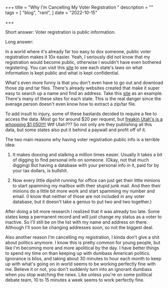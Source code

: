 +++
title = "Why I'm Cancelling My Voter Registration "
description = ""
tags = [
    "blog", "rant",
]
date = "2022-10-15"

+++

Short answer: Voter registration is public information.

Long answer:

In a world where it's already far too easy to dox someone, public voter registration makes it 10x easier. Yeah, I seriously did not know that my registration would become public, otherwise I wouldn't have even bothered registering. You can visit this [site](https://www.ncsl.org/research/elections-and-campaigns/access-to-and-use-of-voter-registration-lists.aspx) to see each state's laws on what information is kept public and what is kept confidential.  

What's even more funny is that you don't even have to go out and download those zip and tar files. There's already websites created that make it super easy to search up a name and find an address. Take this [site](https://www.ohioresidentdatabase.com/) as an example. There's many of these sites for each state. This is the real danger since the average person doesn't even know how to extract a zip/tar file.

To add insult to injury, some of these bastards decided to require a fee to access the data. Most go for around $20 per request, but [freakin Utah's is a whopping $1,050!!!!](https://voteinfo.utah.gov/obtain-voter-registration-or-election-data/) Wtf Utah??? So not only are they publishing all this data, but some states also put it behind a paywall and profit off of it. 


The two main reasons why having voter registration public info is a terrible idea:

1. It makes doxxing and stalking a million times easier. Usually it takes a bit of digging to find personal info on someone. (Okay, not that much digging) But having a database with your personal info in it, paid for by your tax dollars, is bullshit.

2. Now every little dipshit running for office can just get their little minions to start spamming my mailbox with their stupid junk mail. And then their minions do a little bit more work and start spamming my number and email. (I know that neither of those are not included in any voter database, but it doesn't take a genius to put two and two together.) 

After doing a bit more research I realized that it was already too late. Some states keep a permanent record and will just change my status as a voter to inactive. So I'll still be on the list with my name and address on there. Although I'll soon be changing addresses soon, so not the biggest deal.

Also another reason I'm cancelling my registration, I kinda don't give a shit about politics anymore. I know this is pretty common for young people, but like I'm becoming more and more apolitical by the day. I have better things to spend my time on than keeping up with dumbass American politics. Ignorance is bliss, and taking about 30 minutes to hour each month to keep up with what's going on in world seems to be working perfectly fine with me. Believe it or not, you don't suddenly turn into an ignorant dumbass when you stop watching the news. Like unless you're on some political debate team, 10 to 15 minutes a week seems to work perfectly fine. 